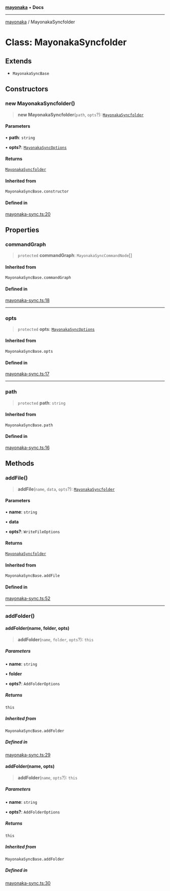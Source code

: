 [**mayonaka**](README.md) • **Docs**

***

[mayonaka](README.md) / MayonakaSyncfolder

# Class: MayonakaSyncfolder

## Extends

- `MayonakaSyncBase`

## Constructors

### new MayonakaSyncfolder()

> **new MayonakaSyncfolder**(`path`, `opts`?): [`MayonakaSyncfolder`](Class.MayonakaSyncfolder.md)

#### Parameters

• **path**: `string`

• **opts?**: [`MayonakaSyncOptions`](TypeAlias.MayonakaSyncOptions.md)

#### Returns

[`MayonakaSyncfolder`](Class.MayonakaSyncfolder.md)

#### Inherited from

`MayonakaSyncBase.constructor`

#### Defined in

[mayonaka-sync.ts:20](https://github.com/ragrag/mayonaka/blob/f312b51cd0f2fb638e213ba97aa230bf7c0be53a/src/mayonaka-sync.ts#L20)

## Properties

### commandGraph

> `protected` **commandGraph**: `MayonakaSyncCommandNode`[]

#### Inherited from

`MayonakaSyncBase.commandGraph`

#### Defined in

[mayonaka-sync.ts:18](https://github.com/ragrag/mayonaka/blob/f312b51cd0f2fb638e213ba97aa230bf7c0be53a/src/mayonaka-sync.ts#L18)

***

### opts

> `protected` **opts**: [`MayonakaSyncOptions`](TypeAlias.MayonakaSyncOptions.md)

#### Inherited from

`MayonakaSyncBase.opts`

#### Defined in

[mayonaka-sync.ts:17](https://github.com/ragrag/mayonaka/blob/f312b51cd0f2fb638e213ba97aa230bf7c0be53a/src/mayonaka-sync.ts#L17)

***

### path

> `protected` **path**: `string`

#### Inherited from

`MayonakaSyncBase.path`

#### Defined in

[mayonaka-sync.ts:16](https://github.com/ragrag/mayonaka/blob/f312b51cd0f2fb638e213ba97aa230bf7c0be53a/src/mayonaka-sync.ts#L16)

## Methods

### addFile()

> **addFile**(`name`, `data`, `opts`?): [`MayonakaSyncfolder`](Class.MayonakaSyncfolder.md)

#### Parameters

• **name**: `string`

• **data**

• **opts?**: `WriteFileOptions`

#### Returns

[`MayonakaSyncfolder`](Class.MayonakaSyncfolder.md)

#### Inherited from

`MayonakaSyncBase.addFile`

#### Defined in

[mayonaka-sync.ts:52](https://github.com/ragrag/mayonaka/blob/f312b51cd0f2fb638e213ba97aa230bf7c0be53a/src/mayonaka-sync.ts#L52)

***

### addFolder()

#### addFolder(name, folder, opts)

> **addFolder**(`name`, `folder`, `opts`?): `this`

##### Parameters

• **name**: `string`

• **folder**

• **opts?**: `AddFolderOptions`

##### Returns

`this`

##### Inherited from

`MayonakaSyncBase.addFolder`

##### Defined in

[mayonaka-sync.ts:29](https://github.com/ragrag/mayonaka/blob/f312b51cd0f2fb638e213ba97aa230bf7c0be53a/src/mayonaka-sync.ts#L29)

#### addFolder(name, opts)

> **addFolder**(`name`, `opts`?): `this`

##### Parameters

• **name**: `string`

• **opts?**: `AddFolderOptions`

##### Returns

`this`

##### Inherited from

`MayonakaSyncBase.addFolder`

##### Defined in

[mayonaka-sync.ts:30](https://github.com/ragrag/mayonaka/blob/f312b51cd0f2fb638e213ba97aa230bf7c0be53a/src/mayonaka-sync.ts#L30)
